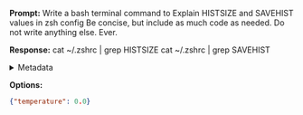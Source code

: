 **Prompt:**
Write a bash terminal command to Explain HISTSIZE and SAVEHIST values in zsh config
Be concise, but include as much code as needed. Do not write anything else. Ever.


**Response:**
cat ~/.zshrc | grep HISTSIZE
cat ~/.zshrc | grep SAVEHIST

<details><summary>Metadata</summary>

- Duration: 2443 ms
- Datetime: 2023-10-18T09:08:09.654146
- Model: gpt-3.5-turbo-0613

</details>

**Options:**
```json
{"temperature": 0.0}
```

